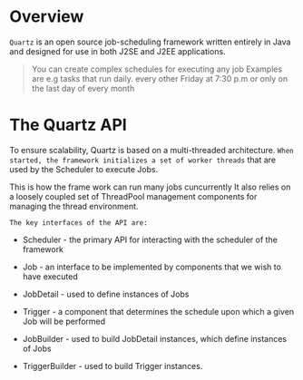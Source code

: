 # Overview

`Quartz` is an open source job-scheduling framework written entirely in Java and designed for use in both J2SE and J2EE applications.

> You can create complex schedules for executing any job Examples are e.g tasks that run daily. every other Friday at 7:30 p.m or only on the last day of every month

# The Quartz API

To ensure scalability, Quartz is based on a multi-threaded architecture. `When started, the framework initializes a set of worker threads` that are used by the Scheduler to execute Jobs.

This is how the frame work can run many jobs cuncurrently It also relies on a loosely coupled set of ThreadPool management components for managing the thread environment.

`The key interfaces of the API are:`

* Scheduler - the primary API for interacting with the scheduler of the framework 

* Job - an  interface to be implemented by components that we wish to have executed

* JobDetail - used to define instances of Jobs

* Trigger - a component that determines the schedule upon which a given Job will be performed

* JobBuilder - used to build JobDetail instances, which define instances of Jobs

* TriggerBuilder - used to build Trigger instances.



